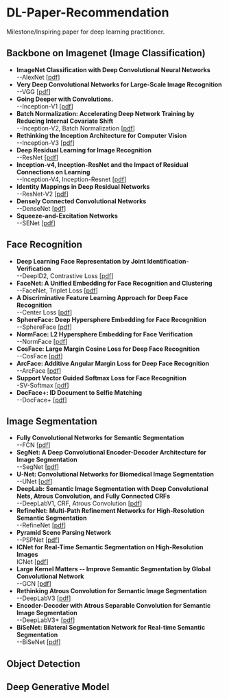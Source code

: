 # DL-Paper-Recommendation
Milestone/Inspiring paper for deep learning practitioner.

## Backbone on Imagenet (Image Classification)
- **ImageNet Classification with Deep Convolutional Neural Networks** <br> --AlexNet \[[pdf](https://papers.nips.cc/paper/4824-imagenet-classification-with-deep-convolutional-neural-networks.pdf)\]  
- **Very Deep Convolutional Networks for Large-Scale Image Recognition**  <br> --VGG \[[pdf](https://arxiv.org/abs/1409.1556)\]  
- **Going Deeper with Convolutions.** <br> --Inception-V1 \[[pdf](https://arxiv.org/abs/1409.4842)\]  
- **Batch Normalization: Accelerating Deep Network Training by Reducing Internal Covariate Shift** <br> --Inception-V2, Batch Normalization \[[pdf](https://arxiv.org/abs/1502.03167)\]  
- **Rethinking the Inception Architecture for Computer Vision** <br> --Inception-V3 \[[pdf](https://arxiv.org/abs/1512.00567)\]  
- **Deep Residual Learning for Image Recognition** <br> --ResNet \[[pdf](https://arxiv.org/abs/1512.03385)\]
- **Inception-v4, Inception-ResNet and the Impact of Residual Connections on Learning** <br> --Inception-V4, Inception-Resnet \[[pdf](http://arxiv.org/abs/1602.07261)\]
- **Identity Mappings in Deep Residual Networks** <br> --ResNet-V2 \[[pdf](https://arxiv.org/abs/1603.05027)\]
- **Densely Connected Convolutional Networks** <br> --DenseNet \[[pdf](https://arxiv.org/abs/1608.06993)\]
- **Squeeze-and-Excitation Networks** <br> --SENet \[[pdf](https://arxiv.org/abs/1709.01507)\]

## Face Recognition
- **Deep Learning Face Representation by Joint Identification-Verification** <br> --DeepID2, Contrastive Loss \[[pdf](https://arxiv.org/abs/1406.4773)\]
- **FaceNet: A Unified Embedding for Face Recognition and Clustering** <br> --FaceNet, Triplet Loss \[[pdf](https://arxiv.org/abs/1503.03832)\]
- **A Discriminative Feature Learning Approach for Deep Face Recognition** <br> --Center Loss \[[pdf](https://ydwen.github.io/papers/WenECCV16.pdf)\]
- **SphereFace: Deep Hypersphere Embedding for Face Recognition** <br> --SphereFace \[[pdf](https://arxiv.org/abs/1704.08063)\]
- **NormFace: L2 Hypersphere Embedding for Face Verification** <br> --NormFace \[[pdf](https://arxiv.org/abs/1704.06369)\]
- **CosFace: Large Margin Cosine Loss for Deep Face Recognition** <br> --CosFace \[[pdf](https://arxiv.org/abs/1801.09414)\]
- **ArcFace: Additive Angular Margin Loss for Deep Face Recognition** <br> --ArcFace \[[pdf](https://arxiv.org/abs/1801.07698)\]
- **Support Vector Guided Softmax Loss for Face Recognition** <br> -SV-Softmax \[[pdf](https://arxiv.org/pdf/1812.11317.pdf)\]
- **DocFace+: ID Document to Selfie Matching** <br> --DocFace+ \[[pdf](https://arxiv.org/pdf/1809.05620.pdf)\]

## Image Segmentation
- **Fully Convolutional Networks for Semantic Segmentation** <br> --FCN \[[pdf](https://people.eecs.berkeley.edu/~jonlong/long_shelhamer_fcn.pdf)\]
- **SegNet: A Deep Convolutional Encoder-Decoder Architecture for Image Segmentation** <br> --SegNet \[[pdf](https://people.eecs.berkeley.edu/~jonlong/long_shelhamer_fcn.pdf)\]
- **U-Net: Convolutional Networks for Biomedical Image Segmentation** <br> --UNet \[[pdf](https://arxiv.org/abs/1505.04597)\]
- **DeepLab: Semantic Image Segmentation with Deep Convolutional Nets, Atrous Convolution, and Fully Connected CRFs** <br> --DeepLabV1, CRF, Atrous Convolution \[[pdf](https://arxiv.org/abs/1606.00915)\]
- **RefineNet: Multi-Path Refinement Networks for High-Resolution Semantic Segmentation** <br> --RefineNet \[[pdf](https://arxiv.org/abs/1611.06612)\]
- **Pyramid Scene Parsing Network** <br> --PSPNet \[[pdf](https://arxiv.org/abs/1612.01105)\]
- **ICNet for Real-Time Semantic Segmentation on High-Resolution Images** <br> ICNet \[[pdf](https://arxiv.org/abs/1704.08545)\]
- **Large Kernel Matters -- Improve Semantic Segmentation by Global Convolutional Network** <br> --GCN \[[pdf](https://arxiv.org/abs/1703.02719)\]
- **Rethinking Atrous Convolution for Semantic Image Segmentation** <br> --DeepLabV3 \[[pdf](https://arxiv.org/abs/1706.05587)\]
- **Encoder-Decoder with Atrous Separable Convolution for Semantic Image Segmentation** <br> --DeepLabV3+ \[[pdf](https://arxiv.org/abs/1802.02611)\]
- **BiSeNet: Bilateral Segmentation Network for Real-time Semantic Segmentation** <br> --BiSeNet \[[pdf](https://arxiv.org/abs/1808.00897)\]

## Object Detection

## Deep Generative Model
